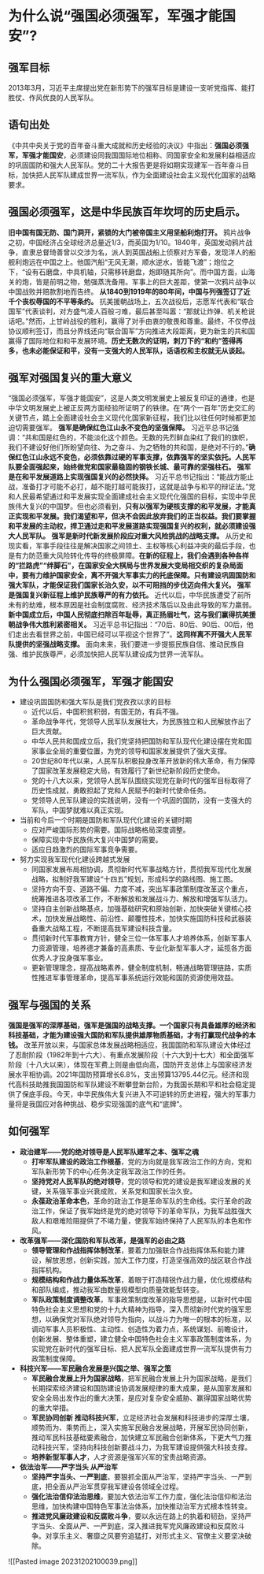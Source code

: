 # 为什么说“强国必须强军，军强才能国安”?
## 强军目标
2013年3月，习近平主席提出党在新形势下的强军目标是建设一支听党指挥、能打胜仗、作风优良的人民军队。

## 语句出处
《中共中央关于党的百年奋斗重大成就和历史经验的决议》中指出：**强国必须强军，军强才能国安**，必须建设同我国国际地位相称、同国家安全和发展利益相适应的巩固国防和强大人民军队。党的二十大报告更是将如期实现建军一百年奋斗目标，加快把人民军队建成世界一流军队，作为全面建设社会主义现代化国家的战略要求。

## 强国必须强军，这是中华民族百年坎坷的历史启示。
**旧中国有国无防、国门洞开，紧锁的大门被帝国主义用坚船利炮打开。** 鸦片战争之初，中国经济占全球经济总量近1/3，而英国为1/10。1840年，英国发动鸦片战争，直隶总督琦善曾以交涉为名，派人到英国战船上侦察对方军备，发现洋人的船舰利炮远在中国之上。他国汽船“无风无潮，顺水逆水，皆能飞渡”；炮位之下，“设有石磨盘，中具机轴，只需移转磨盘，炮即随其所向”。而中国方面，山海关的炮，皆是前明之物，勉强蒸洗备用。军事上的巨大差距，使第一次鸦片战争以中国战败并赔款割地而告终。
**从1840到1919年的80年间，中国与列强签订了近千个丧权辱国的不平等条约。** 抗美援朝战场上，五次战役后，志愿军代表和“联合国军”代表谈判，对方盛气凌人百般刁难，最后甚至叫嚣：“那就让炸弹、机关枪说话吧。”然而，上甘岭战役的胜利，赢得了对手由衷的敬畏和尊重。最终，不仅停战协议顺利签订，而且分界线还向“联合国军”方向推进大段距离，更为新生的共和国赢得了国际地位和和平发展环境。**历史无数次的证明，刺刀下的“和约”签得再多，也未必能保证和平，没有一支强大的人民军队，话语权和主权就无从谈起。**
## 强军对强国复兴的重大意义
“强国必须强军，军强才能国安”，这是人类文明发展史上被反复印证的通律，也是中华文明发展史上被正反两方面经验所证明了的铁律。在“两个一百年”历史交汇的关键节点，踏上全面建设社会主义现代化国家新征程，我们比以往任何时候都更加迫切需要强军。
**强军是确保红色江山永不变色的坚强保障。** 习近平总书记强调：“共和国是红色的，不能淡化这个颜色。无数的先烈鲜血染红了我们的旗帜，我们不建设好他们所盼望向往、为之奋斗、为之牺牲的共和国，是绝对不行的。”**确保红色江山永远不变色，必须依靠过硬的军事支撑，依靠强军的坚实依托。人民军队要全面强起来，始终做党和国家最稳固的钢铁长城、最可靠的坚强柱石。**
**强军是在和平发展道路上实现强国复兴的必然抉择。** 习近平总书记指出：“能战方能止战，准备打才可能不必打，越不能打越可能挨打，这就是战争与和平的辩证法。”党和人民最希望通过和平发展实现全面建成社会主义现代化强国的目标，实现中华民族伟大复兴的中国梦。但也必须看到，**只有以强军为硬核支撑的和平发展，才能真正实现和平发展。我们渴望和平，但决不会因此放弃我们的正当权益。我们要掌握和平发展的主动权，捍卫通过走和平发展道路实现强国复兴的权利，就必须建设强大人民军队。**
**强军是新时代新发展阶段应对重大风险挑战的战略支撑。** 从历史和现实看，军事手段往往是解决国家之间领土、主权等核心利益冲突的最后手段，也是有力防范重大风险转化传导的终极屏障。**在新的征程上，我们会遇到各种各样的“拦路虎”“绊脚石”，在国家安全大棋局与世界发展大变局相交织的复杂局面中，要有力维护国家安全，离不开强大军事实力的托底保障。只有建设巩固国防和强大军队，才能保证我们国家长治久安，以不可阻挡的步伐迈向伟大复兴。**
**强军是强国复兴新征程上维护民族尊严的有力依托。** 近代以后，中华民族遭受了前所未有的劫难，根本原因是社会制度腐败、经济技术落后以及由此导致的军力羸弱。**新中国成立后，中国人民彻底扫除百年耻辱，真正扬眉吐气，这与我们赢得抗美援朝战争伟大胜利紧密相关。** 习近平总书记指出：“70后、80后、90后、00后，他们走出去看世界之前，中国已经可以平视这个世界了”。**这同样离不开强大人民军队提供的坚强战略支撑。** 面向未来，我们要进一步提振民族自信、推动民族自强、维护民族尊严，必须加快把人民军队建设成为世界一流军队。

## 为什么强国必须强军，军强才能国安
- 建设巩固国防和强大军队是我们党孜孜以求的目标
	- 近代以后，中国积贫积弱，有国无防，有兵不强。
	- 革命战争年代，党领导人民军队发展壮大，为民族独立和人民解放作出了巨大贡献。
	- 中华人民共和国成立后，我们党坚持把国防和军队现代化建设摆在党和国家事业全局的重要位置，为党的领导和国家发展提供了强大支撑。
	- 20世纪80年代以来，人民军队积极投身改革开放新的伟大革命，有力保障了国家改革发展稳定大局，有效履行了新世纪新阶段历史使命。
	- 党的十八大以来，党领导人民军队围绕实现党在新时代的强军目标取得了历史性成就，勇敢担起了党和人民赋予的新时代使命任务。
	- 党领导人民军队建设的实践说明，没有一个巩固的国防，没有一支强大的军队，中国梦就难以真正实现。
- 当前和今后一个时期是国防和军队现代化建设的关键时期
	- 应对严峻国际形势的需要。国际战略格局深度调整。
	- 保障实现中华民族伟大复兴中国梦的需要。
	- 适应日趋激烈的国际军事竞争需要。
- 努力实现我军现代化建设跨越式发展
	- 同国家发展布局相协调，贯彻新时代军事战略方针，贯彻我军现代化发展战略，拟制好我军建设“十四五”规划，形成科学的路线图、施工图。
	- 坚持方向不变、道路不偏、力度不减，突出军事政策制度改革这个重点，统筹推进各项改革工作，不断解放和发展战斗力、解放和增强军队活力。
	- 坚持自主创新战略基点，加强基础研究和原始创新，加快突破关键核心技术，加快发展战略性、前沿性、颠覆性技术，加快实施国防科技和武器装备重大战略工程，不断提高我军建设科技含量。
	- 贯彻新时代军事教育方针，健全三位一体军事人才培养体系，创新军事人力资源管理，培养德才兼备的高素质、专业化新型军事人才，延揽各方面优秀人才投身强军事业。
	- 更新管理理念，提高战略素养，健全制度机制，畅通战略管理链路，实质性推进军事管理革命，提高军事系统运行效能和国防资源使用效益。

## 强军与强国的关系
**强国是强军的深厚基础，强军是强国的战略支撑。一个国家只有具备雄厚的经济和科技基础，才能为建设强大国防和军队提供雄厚物质基础，才有打赢现代战争的本钱。** 改革开放以来，与国家总体发展战略相适应，我国国防和军队建设大体经过了忍耐阶段（1982年到十六大）、有重点发展阶段（十六大到十七大）和全面强军阶段（十八大以来），体现在军费上则是由低向高，国防开支总体上与国家经济发展水平相协调。2021年国防预算增长6.8%，支出预算13795.44亿元。经济和现代高科技助推我国国防和军队建设不断攀登新台阶，为我国长期和平和社会稳定提供了保底手段。今天，中华民族伟大复兴进入不可逆转的历史进程，强大的军事力量将是我国应对各种挑战、稳步实现强国的底气和“底牌”。

## 如何强军
- **政治建军——党的绝对领导是人民军队建军之本、强军之魂**
	- **打牢军队建设的政治工作根基**，党的方向就是我军政治工作的方向，党和军队新形势下的中心任务决定我军政治工作的任务。
	- **坚持党对人民军队的绝对领导**，党的领导和党的建设是我军建设发展的关键，关系强军事业兴衰成败，关系党和国家长治久安。
	- **永葆政治革命本色**，革命的政治工作是革命军队的生命线。实行革命的政治工作，保证了我军始终是党的绝对领导下的革命军队，为我军战胜强大敌人和艰难险阻提供了不竭力量，使我军始终保持了人民军队的本色和作风。
- **改革强军——深化国防和军队改革，是强军的必由之路**
	- **领导管理和作战指挥体制改革**，要着力加强联合作战指挥体系和能力建设，解放思想，创新实践，加大工作力度，打造坚强高效的战区联合作战指挥机构。
	- **规模结构和作战力量体系改革**，着眼于打造精锐作战力量，优化规模结构和部队编成，推动我军由数量规模型向质量效能型转变。
	- **军队政策制度调整改革**，军事政策制度改革的指导思想是，以新时代中国特色社会主义思想和党的十九大精神为指导，深入贯彻新时代党的强军思想，以确保党对军队绝对领导为指向，以战斗力为唯一的根本的标准，以调动军事人员积极性、主动性、创造性为着力点，系统谋划、前瞻设计，创新发展、整体重塑，建立健全中国特色社会主义军事政策制度体系，为实现党在新时代的强军目标、把人民军队全面建成世界一流军队提供有力政策制度保障。
- **科技兴军——军民融合发展是兴国之举、强军之策**
	- **军民融合发展上升为国家战略**，把军民融合发展上升为国家战略，是我们长期探索经济建设和国防建设协调发展规律的重大成果，是从国家发展和安全全局出发作出的重大决策，是应对复杂安全威胁、赢得国家战略优势的重大举措。
	- **军民协同创新 推动科技兴军**，立足经济社会发展和科技进步的深厚土壤，顺势而为、乘势而上，深入实施军民融合发展战略，开展军民协同创新，推动军民科技基础要素融合，加快建立军民融合创新体系，下更大气力推动科技兴军，坚持向科技创新要战斗力，为我军建设提供强大科技支撑。
	- **培养新型军事人才**，人才资源是强军兴军的宝贵战略资源。
- **依法治军——严字当头 从严治军**
	- **坚持严字当头、一严到底**，要狠抓全面从严治军，坚持严字当头、一严到底，把全面从严治军贯穿我军建设各领域全过程。
	- **强化法治信仰法治思维**，要加大依法治军工作力度，强化法治信仰和法治思维，加快构建中国特色军事法治体系，加快推动治军方式根本性转变。
	- **推进党风廉政建设和反腐败斗争**，要以永远在路上的执着和韧劲，坚持严字当头、全面从严、一严到底，深入推进我军党风廉政建设和反腐败斗争。对享乐主义、奢靡之风要穷追猛打，对形式主义、官僚主义要坚决破除。

![[Pasted image 20231202100039.png]]